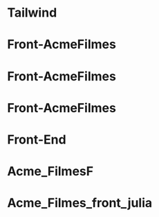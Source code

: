 # Tailwind
# Front-AcmeFilmes
# Front-AcmeFilmes
# Front-AcmeFilmes
# Front-End
# Acme_FilmesF
# Acme_Filmes_front_julia
